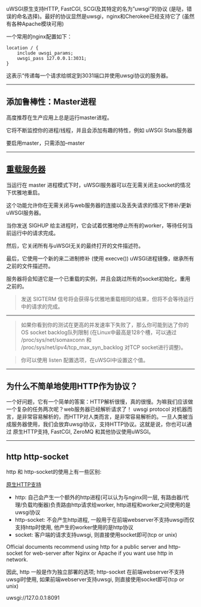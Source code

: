 uWSGI原生支持HTTP, FastCGI, SCGI及其特定的名为”uwsgi”的协议 (是哒，错误的命名选择)。最好的协议显然是uwsgi，nginx和Cherokee已经支持它了 (虽然有各种Apache模块可用)

一个常用的nginx配置如下：
```
location / {
    include uwsgi_params;
    uwsgi_pass 127.0.0.1:3031;
}
```
这表示“传递每一个请求给绑定到3031端口并使用uwsgi协议的服务器。



---
## 添加鲁棒性：Master进程

高度推荐在生产应用上总是运行master进程。

它将不断监控你的进程/线程，并且会添加有趣的特性，例如 uWSGI Stats服务器

要启用master，只需添加–master

---


## [重载服务器](https://uwsgi-docs-zh.readthedocs.io/zh_CN/latest/Management.html#id3)
当运行在 master 进程模式下时，uWSGI服务器可以在无需关闭主socket的情况下优雅地重启。

这个功能允许你在无需关闭与web服务器的连接以及丢失请求的情况下修补/更新uWSGI服务器。

当你发送 SIGHUP 给主进程时，它会试着优雅地停止所有的worker，等待任何当前运行中的请求完成。

然后，它关闭所有与uWSGI无关的最终打开的文件描述符。

最后，它使用一个新的来二进制修补 (使用 execve()) uWSGI进程镜像，继承所有之前的文件描述符。

服务器将会知道它是一个已重载的实例，并且会跳过所有的socket初始化，重用之前的。

> 发送 SIGTERM 信号将会获得与优雅地重载相同的结果，但将不会等待运行中的请求的完成。

---

> 如果你看到你的测试在更高的并发速率下失败了，那么你可能到达了你的OS socket backlog队列限制 (在Linux中最高是128个槽，可以通过 /proc/sys/net/somaxconn 和 /proc/sys/net/ipv4/tcp_max_syn_backlog 对TCP socket进行调整)。
  
> 你可以使用 listen 配置选项，在uWSGI中设置这个值。

---

## 为什么不简单地使用HTTP作为协议？
一个好问题，它有一个简单的答案：HTTP解析很慢，真的很慢。为嘛我们应该做一个复杂的任务两次呢？web服务器已经解析请求了！ uwsgi protocol 对机器而言，是非常容易解析的，而HTTP对人类而言，是非常容易解析的。一旦人类被当成服务器使用，我们会放弃uwsgi协议，支持HTTP协议。这就是说，你也可以通过 原生HTTP支持, FastCGI, ZeroMQ 和其他协议使用uWSGI。

---

## http http-socket

http 和 http-socket的使用上有一些区别:

[原生HTTP支持](https://uwsgi-docs-zh.readthedocs.io/zh_CN/latest/HTTP.html)
- http: 自己会产生一个额外的http进程(可以认为与nginx同一层, 有路由器/代理/负载均衡器)负责路由http请求给worker, http进程和worker之间使用的是uwsgi协议
- http-socket: 不会产生http进程, 一般用于在前端webserver不支持uwsgi而仅支持http时使用, 他产生的worker使用的是http协议
- socket:  客户端的请求支持uwsgi, 则直接使用socket即可(tcp or unix)

Official documents recommend using http for a public server and http-socket for web-server after Nginx or Apache if you want use http in network.


因此, http 一般是作为独立部署的选项; http-socket 在前端webserver不支持uwsgi时使用,
如果前端webserver支持uwsgi, 则直接使用socket即可(tcp or unix)


uwsgi://127.0.0.1:8091
